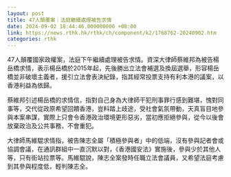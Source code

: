 ```yaml
---
layout: post
title: 47人顛覆案｜法庭繼續處理被告求情
date: 2024-09-02 18:44:46.000000000 +08:00
link: https://news.rthk.hk/rthk/ch/component/k2/1768762-20240902.htm
categories: rthk
---
```


47人顛覆國家政權案，法庭下午繼續處理被告求情。資深大律師蔡維邦為被告楊岳橋求情，表示楊岳橋於2015年起，先後勝出立法會補選及換屆選舉，形容楊岳橋並非破壞主義者，援引立法會表決紀錄，指其經常投票支持有利本港的議案，以香港利益為依歸。

蔡維邦引述楊岳橋的求情信，指對自己身為大律師干犯刑事罪行感到難堪，愧對同事等，交代從政原希望回饋香港，豈料踏上歧途，受社會氣氛帶動，天真盲目地參與本案串謀，實際上只會令香港政治環境更形惡劣，當初應拒絕參與，從今以後會放棄政治及公共事務，不會重犯。

大律師馬維騉求情指，被告陳志全屬「積極參與者」中的低端，沒有參與記者會或協調會議，在通訊群組中一直沉默以對，《香港國安法》實施後，參與少於其他人等，只有街站拉票等。馬維騉說，陳志全案發時任職立法會議員，又希望法庭考慮到其參與程度低，輕判陳志全。
